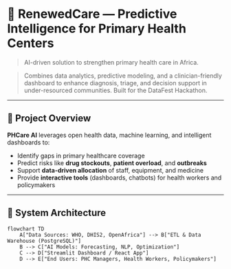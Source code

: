 


# 🏥 RenewedCare — Predictive Intelligence for Primary Health Centers

>AI-driven solution to strengthen primary health care in Africa. 

>Combines data analytics, predictive modeling, and a clinician-friendly dashboard to enhance diagnosis, triage, and decision support in under-resourced communities. Built for the DataFest Hackathon.

---

## 🚀 Project Overview
**PHCare AI** leverages open health data, machine learning, and intelligent dashboards to:
- Identify gaps in primary healthcare coverage
- Predict risks like **drug stockouts**, **patient overload**, and **outbreaks**
- Support **data-driven allocation** of staff, equipment, and medicine
- Provide **interactive tools** (dashboards, chatbots) for health workers and policymakers

---

## 🧩 System Architecture
```mermaid
flowchart TD
    A["Data Sources: WHO, DHIS2, OpenAfrica"] --> B["ETL & Data Warehouse (PostgreSQL)"]
    B --> C["AI Models: Forecasting, NLP, Optimization"]
    C --> D["Streamlit Dashboard / React App"]
    D --> E["End Users: PHC Managers, Health Workers, Policymakers"]

